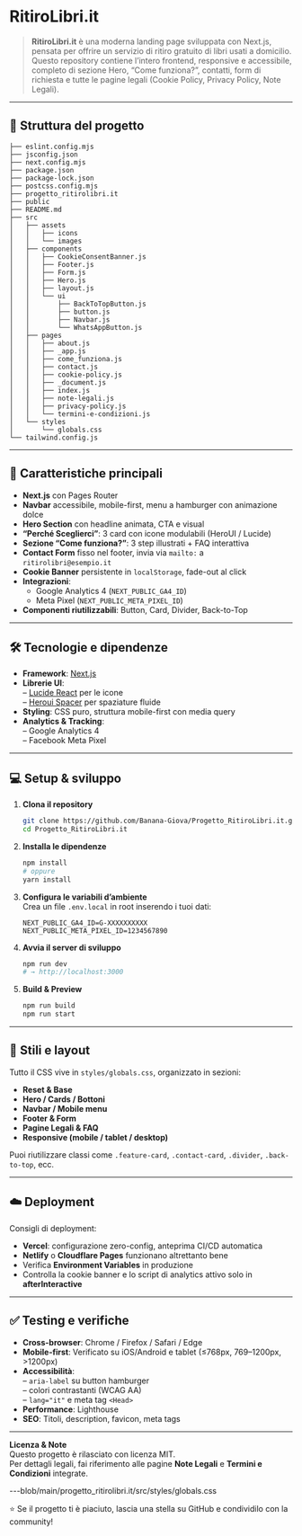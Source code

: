 # RitiroLibri.it

> **RitiroLibri.it** è una moderna landing page sviluppata con Next.js, pensata per offrire un servizio di ritiro gratuito di libri usati a domicilio. Questo repository contiene l’intero frontend, responsive e accessibile, completo di sezione Hero, “Come funziona?”, contatti, form di richiesta e tutte le pagine legali (Cookie Policy, Privacy Policy, Note Legali).

---

## 📂 Struttura del progetto

```
├── eslint.config.mjs
├── jsconfig.json
├── next.config.mjs
├── package.json
├── package-lock.json
├── postcss.config.mjs
├── progetto_ritirolibri.it
├── public
├── README.md
├── src
│   ├── assets
│   │   ├── icons
│   │   └── images
│   ├── components
│   │   ├── CookieConsentBanner.js
│   │   ├── Footer.js
│   │   ├── Form.js
│   │   ├── Hero.js
│   │   ├── layout.js
│   │   └── ui
│   │       ├── BackToTopButton.js
│   │       ├── button.js
│   │       ├── Navbar.js
│   │       └── WhatsAppButton.js
│   ├── pages
│   │   ├── about.js
│   │   ├── _app.js
│   │   ├── come_funziona.js
│   │   ├── contact.js
│   │   ├── cookie-policy.js
│   │   ├── _document.js
│   │   ├── index.js
│   │   ├── note-legali.js
│   │   ├── privacy-policy.js
│   │   └── termini-e-condizioni.js
│   └── styles
│       └── globals.css
└── tailwind.config.js

```

---

## 🚀 Caratteristiche principali

- **Next.js** con Pages Router
- **Navbar** accessibile, mobile-first, menu a hamburger con animazione dolce
- **Hero Section** con headline animata, CTA e visual
- **“Perché Sceglierci”**: 3 card con icone modulabili (HeroUI / Lucide)
- **Sezione “Come funziona?”**: 3 step illustrati + FAQ interattiva
- **Contact Form** fisso nel footer, invia via `mailto:` a `ritirolibri@esempio.it`
- **Cookie Banner** persistente in `localStorage`, fade-out al click
- **Integrazioni**:
  - Google Analytics 4 (`NEXT_PUBLIC_GA4_ID`)
  - Meta Pixel (`NEXT_PUBLIC_META_PIXEL_ID`)
- **Componenti riutilizzabili**: Button, Card, Divider, Back-to-Top

---

## 🛠️ Tecnologie e dipendenze

- **Framework**: [Next.js](https://nextjs.org/)
- **Librerie UI**:  
  – [Lucide React](https://lucide.dev/) per le icone  
  – [Heroui Spacer](https://github.com/hero-ui/xyz) per spaziature fluide
- **Styling**: CSS puro, struttura mobile-first con media query
- **Analytics & Tracking**:  
  – Google Analytics 4  
  – Facebook Meta Pixel

---

## 💻 Setup & sviluppo

1. **Clona il repository**  
   ```bash
   git clone https://github.com/Banana-Giova/Progetto_RitiroLibri.it.git
   cd Progetto_RitiroLibri.it
   ```

2. **Installa le dipendenze**  
   ```bash
   npm install
   # oppure
   yarn install
   ```

3. **Configura le variabili d’ambiente**  
   Crea un file `.env.local` in root inserendo i tuoi dati:
   ```env
   NEXT_PUBLIC_GA4_ID=G-XXXXXXXXXX
   NEXT_PUBLIC_META_PIXEL_ID=1234567890
   ```

4. **Avvia il server di sviluppo**  
   ```bash
   npm run dev
   # → http://localhost:3000
   ```

5. **Build & Preview**  
   ```bash
   npm run build
   npm run start
   ```

---

## 📐 Stili e layout

Tutto il CSS vive in `styles/globals.css`, organizzato in sezioni:

- **Reset & Base**
- **Hero / Cards / Bottoni**
- **Navbar / Mobile menu**
- **Footer & Form**
- **Pagine Legali & FAQ**
- **Responsive (mobile / tablet / desktop)**

Puoi riutilizzare classi come `.feature-card`, `.contact-card`, `.divider`, `.back-to-top`, ecc.

---

## ☁️ Deployment

Consigli di deployment:

- **Vercel**: configurazione zero-config, anteprima CI/CD automatica
- **Netlify** o **Cloudflare Pages** funzionano altrettanto bene
- Verifica **Environment Variables** in produzione
- Controlla la cookie banner e lo script di analytics attivo solo in **afterInteractive**

---

## ✅ Testing e verifiche

- **Cross-browser**: Chrome / Firefox / Safari / Edge
- **Mobile-first**: Verificato su iOS/Android e tablet (≤768px, 769–1200px, >1200px)
- **Accessibilità**:  
  – `aria-label` su button hamburger  
  – colori contrastanti (WCAG AA)  
  – `lang="it"` e meta tag `<Head>`
- **Performance**: Lighthouse  
- **SEO**: Titoli, description, favicon, meta tags

---

**Licenza & Note**  
Questo progetto è rilasciato con licenza MIT.  
Per dettagli legali, fai riferimento alle pagine **Note Legali** e **Termini e Condizioni** integrate.

---blob/main/progetto_ritirolibri.it/src/styles/globals.css

⭐️ Se il progetto ti è piaciuto, lascia una stella su GitHub e condividilo con la community!
